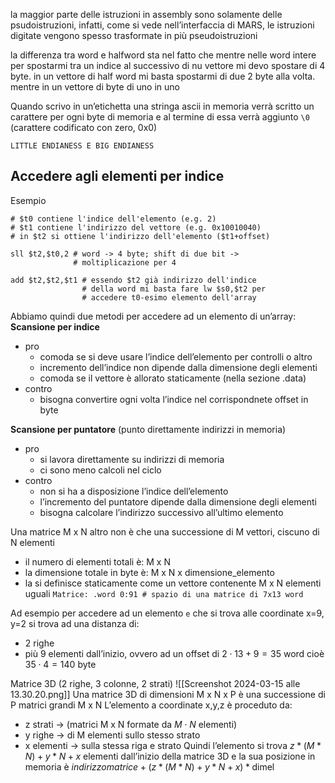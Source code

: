 la maggior parte delle istruzioni in assembly sono solamente delle psudoistruzioni, infatti, come si vede nell’interfaccia di MARS, le istruzioni digitate vengono spesso trasformate in più pseudoistruzioni 

la differenza tra word e halfword sta nel fatto che mentre nelle word intere per spostarmi tra un indice al successivo di nu vettore mi devo spostare di 4 byte. in un vettore di half word mi basta spostarmi di due 2 byte alla volta. mentre in un vettore di byte di uno in uno

Quando scrivo in un’etichetta una stringa ascii in memoria verrà scritto un carattere per ogni byte di memoria e al termine di essa verrà aggiunto `\0` (carattere codificato con zero, 0x0)

	LITTLE ENDIANESS E BIG ENDIANESS

## Accedere agli elementi per indice
Esempio
```arm-asm
# $t0 contiene l'indice dell'elemento (e.g. 2)
# $t1 contiene l'indirizzo del vettore (e.g. 0x10010040)
# in $t2 si ottiene l'indirizzo dell'elemento ($t1+offset)

sll $t2,$t0,2 # word -> 4 byte; shift di due bit -> 
			  # moltiplicazione per 4

add $t2,$t2,$t1 # essendo $t2 già indirizzo dell'indice
				# della word mi basta fare lw $s0,$t2 per
				# accedere t0-esimo elemento dell'array
```

Abbiamo quindi due metodi per accedere ad un elemento di un’array:
**Scansione per indice**
- pro
	- comoda se si deve usare l’indice dell’elemento per controlli o altro
	- incremento dell’indice non dipende dalla dimensione degli elementi
	- comoda se il vettore è allorato staticamente (nella sezione .data)
- contro
	- bisogna convertire ogni volta l’indice nel corrispondnete offset in byte

**Scansione per puntatore** (punto direttamente indirizzi in memoria)
- pro
	- si lavora direttamente su indirizzi di memoria
	- ci sono meno calcoli nel ciclo
- contro
	- non si ha a disposizione l’indice dell’elemento
	- l’incremento del puntatore dipende dalla dimensione degli elementi
	- bisogna calcolare l’indirizzo successivo all’ultimo elemento

Una matrice M x N altro non è che una successione di M vettori, ciscuno di N elementi
- il numero di elementi totali è: M x N
- la dimensione totale in byte è: M x N x dimensione_elemento
- la si definisce staticamente come un vettore contenente M x N elementi uguali
`Matrice: .word 0:91 # spazio di una matrice di 7x13 word`

Ad esempio per accedere ad un elemento `e` che si trova alle coordinate x=9, y=2 si trova ad una distanza di:
- 2 righe
- più 9 elementi
dall’inizio, ovvero ad un offset di $2\cdot 13+9=35$ word cioè $35\cdot4=140$ byte

Matrice 3D (2 righe, 3 colonne, 2 strati)
![[Screenshot 2024-03-15 alle 13.30.20.png]]
Una matrice 3D di dimensioni M x N x P è una successione di P matrici grandi M x N
L’elemento a coordinate x,y,z è proceduto da:
- z strati → (matrici M x N formate da $M\cdot N$ elementi)
- y righe → di M elementi sullo stesso strato
- x elementi → sulla stessa riga e strato
Quindi l’elemento si trova $z * (M * N) + y * N + x$ elementi dall’inizio della matrice 3D e la sua posizione in memoria è $indirizzomatrice+(z * (M * N) + y * N + x)*\text{dimel}$

